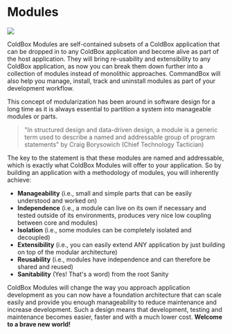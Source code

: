 # Modules

![](https://github.com/ortus-docs/coldbox-docs/raw/master/full/images/Modules.png)

ColdBox Modules are self-contained subsets of a ColdBox application that can be dropped in to any ColdBox application and become alive as part of the host application. They will bring re-usability and extensibility to any ColdBox application, as now you can break them down further into a collection of modules instead of monolithic approaches. CommandBox will also help you manage, install, track and uninstall modules as part of your development workflow.

This concept of modularization has been around in software design for a long time as it is always essential to partition a system into manageable modules or parts.

> "In structured design and data-driven design, a module is a generic term used to describe a named and addressable group of program statements" by Craig Borysowich \(Chief Technology Tactician\)

The key to the statement is that these modules are named and addressable, which is exactly what ColdBox Modules will offer to your application. So by building an application with a methodology of modules, you will inherently achieve:

* **Manageability** \(i.e., small and simple parts that can be easily understood and worked on\)
* **Independence** \(i.e., a module can live on its own if necessary and tested outside of its environments, produces very nice low coupling between core and modules\)
* **Isolation** \(i.e., some modules can be completely isolated and decoupled\)
* **Extensibility** \(i.e., you can easily extend ANY application by just building on top of the modular architecture\)
* **Reusability** \(i.e., modules have independence and can therefore be shared and reused\)
* **Sanitability** \(Yes! That's a word\) from the root Sanity

ColdBox Modules will change the way you approach application development as you can now have a foundation architecture that can scale easily and provide you enough manageability to reduce maintenance and increase development. Such a design means that development, testing and maintenance becomes easier, faster and with a much lower cost. **Welcome to a brave new world!**

